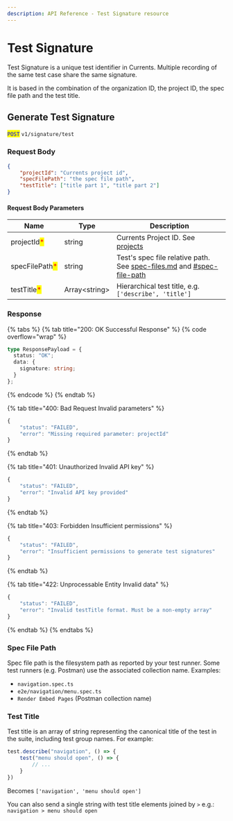 ```yaml
---
description: API Reference - Test Signature resource
---
```


# Test Signature

Test Signature is a unique test identifier in Currents. Multiple recording of the same test case share the same signature.

It is based in the combination of the organization ID, the project ID, the spec file path and the test title.

## Generate Test Signature

<mark style="color:blue;">`POST`</mark> `v1/signature/test`

### **Request Body**

```json
{
    "projectId": "Currents project id",
    "specFilePath": "the spec file path",
    "testTitle": ["title part 1", "title part 2"]
}
```

#### Request Body Parameters

| Name                                           | Type           | Description                                                                                                   |
| ---------------------------------------------- | -------------- | ------------------------------------------------------------------------------------------------------------- |
| projectId<mark style="color:red;">\*</mark>     | string         | Currents Project ID. See [projects](../../../dashboard/projects/ "mention")                                 |
| specFilePath<mark style="color:red;">\*</mark>  | string         | Test's spec file relative path. See [spec-files.md](spec-files.md "mention") and [#spec-file-path](test-signature.md#spec-file-path "mention") |
| testTitle<mark style="color:red;">\*</mark>     | Array\<string> | Hierarchical test title, e.g. `['describe', 'title']`                                                       |

### Response

{% tabs %}
{% tab title="200: OK Successful Response" %}
{% code overflow="wrap" %}
```typescript
type ResponsePayload = {
  status: "OK";
  data: {
    signature: string;
  }
};
```
{% endcode %}
{% endtab %}

{% tab title="400: Bad Request Invalid parameters" %}
```javascript
{
    "status": "FAILED",
    "error": "Missing required parameter: projectId"
}
```
{% endtab %}

{% tab title="401: Unauthorized Invalid API key" %}
```javascript
{
    "status": "FAILED",
    "error": "Invalid API key provided"
}
```
{% endtab %}

{% tab title="403: Forbidden Insufficient permissions" %}
```javascript
{
    "status": "FAILED",
    "error": "Insufficient permissions to generate test signatures"
}
```
{% endtab %}

{% tab title="422: Unprocessable Entity Invalid data" %}
```javascript
{
    "status": "FAILED",
    "error": "Invalid testTitle format. Must be a non-empty array"
}
```
{% endtab %}
{% endtabs %}

### Spec File Path

Spec file path is the filesystem path as reported by your test runner. Some test runners (e.g. Postman) use the associated collection name. Examples:

* `navigation.spec.ts`
* `e2e/navigation/menu.spec.ts`
* `Render Embed Pages`  (Postman collection name)

### Test Title

Test title is an array of string representing the canonical title of the test in the suite, including test group names. For example:

```typescript
test.describe("navigation", () => {
    test("menu should open", () => {
        // ...
    }
})
```

Becomes `['navigation', 'menu should open']`

You can also send a single string with test title elements joined by `>` e.g.: `navigation > menu should open`

